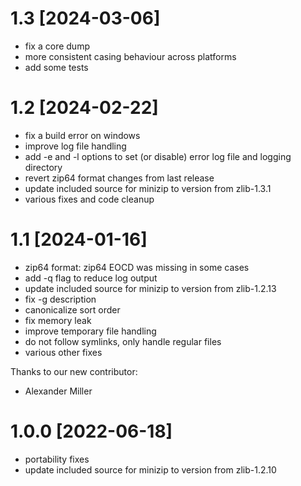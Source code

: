 # 1.3 [2024-03-06]

* fix a core dump
* more consistent casing behaviour across platforms
* add some tests

# 1.2 [2024-02-22]

* fix a build error on windows
* improve log file handling
* add -e and -l options to set (or disable) error log file and logging directory
* revert zip64 format changes from last release
* update included source for minizip to version from zlib-1.3.1
* various fixes and code cleanup

# 1.1 [2024-01-16]

* zip64 format: zip64 EOCD was missing in some cases
* add -q flag to reduce log output
* update included source for minizip to version from zlib-1.2.13
* fix -g description
* canonicalize sort order
* fix memory leak
* improve temporary file handling
* do not follow symlinks, only handle regular files
* various other fixes

Thanks to our new contributor:
* Alexander Miller

# 1.0.0 [2022-06-18]

* portability fixes
* update included source for minizip to version from zlib-1.2.10
